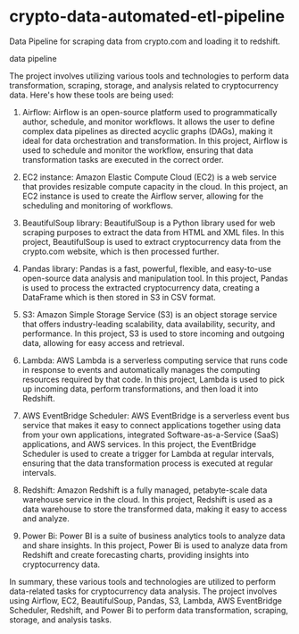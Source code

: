 # crypto-data-automated-etl-pipeline
Data Pipeline for scraping data from crypto.com and loading it to redshift.

data pipeline

The project involves utilizing various tools and technologies to perform data transformation, scraping, storage, and analysis related to cryptocurrency data. Here's how these tools are being used:

1. Airflow:
Airflow is an open-source platform used to programmatically author, schedule, and monitor workflows. It allows the user to define complex data pipelines as directed acyclic graphs (DAGs), making it ideal for data orchestration and transformation. In this project, Airflow is used to schedule and monitor the workflow, ensuring that data transformation tasks are executed in the correct order.

2. EC2 instance:
Amazon Elastic Compute Cloud (EC2) is a web service that provides resizable compute capacity in the cloud. In this project, an EC2 instance is used to create the Airflow server, allowing for the scheduling and monitoring of workflows.

3. BeautifulSoup library:
BeautifulSoup is a Python library used for web scraping purposes to extract the data from HTML and XML files. In this project, BeautifulSoup is used to extract cryptocurrency data from the crypto.com website, which is then processed further.

4. Pandas library:
Pandas is a fast, powerful, flexible, and easy-to-use open-source data analysis and manipulation tool. In this project, Pandas is used to process the extracted cryptocurrency data, creating a DataFrame which is then stored in S3 in CSV format.

5. S3:
Amazon Simple Storage Service (S3) is an object storage service that offers industry-leading scalability, data availability, security, and performance. In this project, S3 is used to store incoming and outgoing data, allowing for easy access and retrieval.

6. Lambda:
AWS Lambda is a serverless computing service that runs code in response to events and automatically manages the computing resources required by that code. In this project, Lambda is used to pick up incoming data, perform transformations, and then load it into Redshift.

7. AWS EventBridge Scheduler:
AWS EventBridge is a serverless event bus service that makes it easy to connect applications together using data from your own applications, integrated Software-as-a-Service (SaaS) applications, and AWS services. In this project, the EventBridge Scheduler is used to create a trigger for Lambda at regular intervals, ensuring that the data transformation process is executed at regular intervals.

8. Redshift:
Amazon Redshift is a fully managed, petabyte-scale data warehouse service in the cloud. In this project, Redshift is used as a data warehouse to store the transformed data, making it easy to access and analyze.

9. Power Bi:
Power BI is a suite of business analytics tools to analyze data and share insights. In this project, Power Bi is used to analyze data from Redshift and create forecasting charts, providing insights into cryptocurrency data.

In summary, these various tools and technologies are utilized to perform data-related tasks for cryptocurrency data analysis. The project involves using Airflow, EC2, BeautifulSoup, Pandas, S3, Lambda, AWS EventBridge Scheduler, Redshift, and Power Bi to perform data transformation, scraping, storage, and analysis tasks.
